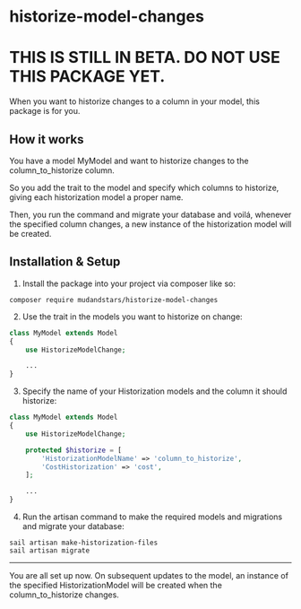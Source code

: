 # historize-model-changes
# THIS IS STILL IN BETA. DO NOT USE THIS PACKAGE YET.

When you want to historize changes to a column in your model, this package is for you.

## How it works
You have a model MyModel and want to historize changes to the column_to_historize column.

So you add the trait to the model and specify which columns to historize, giving each historization model a proper name.

Then, you run the command and migrate your database and voilá, whenever the specified column changes, a new instance of the historization model will be created.

## Installation & Setup
1. Install the package into your project via composer like so:
```
composer require mudandstars/historize-model-changes
```
2. Use the trait in the models you want to historize on change:
```php
class MyModel extends Model
{
    use HistorizeModelChange;

    ...
}
```
3. Specify the name of your Historization models and the column it should historize:
```php
class MyModel extends Model
{
    use HistorizeModelChange;

    protected $historize = [
        'HistorizationModelName' => 'column_to_historize',
        'CostHistorization' => 'cost',
    ];

    ...
}
```
4. Run the artisan command to make the required models and migrations and migrate your database:
```
sail artisan make-historization-files
sail artisan migrate
```
---
You are all set up now. On subsequent updates to the model, an instance of the specified HistorizationModel will be created when the column_to_historize changes.
